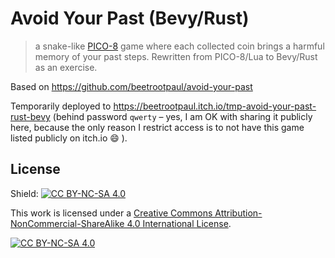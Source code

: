 # Avoid Your Past (Bevy/Rust)

> a snake-like [PICO-8](https://www.lexaloffle.com/pico-8.php) game where each collected coin brings a harmful memory of
> your past steps. Rewritten from PICO-8/Lua to Bevy/Rust as an exercise.

Based on https://github.com/beetrootpaul/avoid-your-past

Temporarily deployed to https://beetrootpaul.itch.io/tmp-avoid-your-past-rust-bevy (behind password `qwerty` – yes, I am
OK with sharing it publicly here, because the only reason I restrict access is to not have this game listed publicly on
itch.io 😄 ).

## License

Shield: [![CC BY-NC-SA 4.0][cc-by-nc-sa-shield]][cc-by-nc-sa]

This work is licensed under a
[Creative Commons Attribution-NonCommercial-ShareAlike 4.0 International License][cc-by-nc-sa].

[![CC BY-NC-SA 4.0][cc-by-nc-sa-image]][cc-by-nc-sa]

[cc-by-nc-sa]: http://creativecommons.org/licenses/by-nc-sa/4.0/
[cc-by-nc-sa-image]: https://licensebuttons.net/l/by-nc-sa/4.0/88x31.png
[cc-by-nc-sa-shield]: https://img.shields.io/badge/License-CC%20BY--NC--SA%204.0-lightgrey.svg
